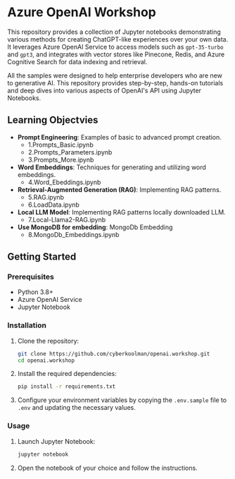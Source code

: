 # Azure OpenAI Workshop

This repository provides a collection of Jupyter notebooks demonstrating various methods for creating ChatGPT-like experiences over your own data. It leverages Azure OpenAI Service to access models such as `gpt-35-turbo` and `gpt3`, and integrates with vector stores like Pinecone, Redis, and Azure Cognitive Search for data indexing and retrieval.  

All the samples were designed to help enterprise developers who are new to generative AI. This repository provides step-by-step, hands-on tutorials and deep dives into various aspects of OpenAI's API using Jupyter Notebooks.

## Learning Objectvies

- **Prompt Engineering**: Examples of basic to advanced prompt creation.
    - 1.Prompts_Basic.ipynb
    - 2.Prompts_Parameters.ipynb
    - 3.Prompts_More.ipynb
- **Word Embeddings**: Techniques for generating and utilizing word embeddings.
    - 4.Word_Ebeddings.ipynb
- **Retrieval-Augmented Generation (RAG)**: Implementing RAG patterns.
    - 5.RAG.ipynb
    - 6.LoadData.ipynb
- **Local LLM Model**: Implementing RAG patterns locally downloaded LLM.
    - 7.Local-Llama2-RAG.ipynb
- **Use MongoDB for embedding**: MongoDb Embedding
    - 8.MongoDb_Embeddings.ipynb

## Getting Started

### Prerequisites

- Python 3.8+
- Azure OpenAI Service
- Jupyter Notebook

### Installation

1. Clone the repository:
    ```bash
    git clone https://github.com/cyberkoolman/openai.workshop.git
    cd openai.workshop
    ```
2. Install the required dependencies:
    ```bash
    pip install -r requirements.txt
    ```
3. Configure your environment variables by copying the `.env.sample` file to `.env` and updating the necessary values.

### Usage

1. Launch Jupyter Notebook:
    ```bash
    jupyter notebook
    ```
2. Open the notebook of your choice and follow the instructions.
